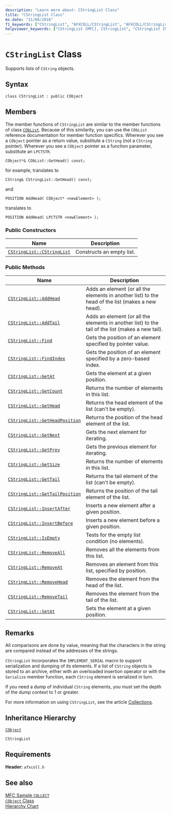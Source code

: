 ```yaml
---
description: "Learn more about: CStringList Class"
title: "CStringList Class"
ms.date: "11/04/2016"
f1_keywords: ["CStringList", "AFXCOLL/CStringList", "AFXCOLL/CStringList::CStringList", "AFXCOLL/CStringList::AddHead", "AFXCOLL/CStringList::AddTail", "AFXCOLL/CStringList::Find", "AFXCOLL/CStringList::FindIndex", "AFXCOLL/CStringList::GetAt", "AFXCOLL/CStringList::GetCount", "AFXCOLL/CStringList::GetHead", "AFXCOLL/CStringList::GetHeadPosition", "AFXCOLL/CStringList::GetNext", "AFXCOLL/CStringList::GetPrev", "AFXCOLL/CStringList::GetSize", "AFXCOLL/CStringList::GetTail", "AFXCOLL/CStringList::GetTailPosition", "AFXCOLL/CStringList::InsertAfter", "AFXCOLL/CStringList::InsertBefore", "AFXCOLL/CStringList::IsEmpty", "AFXCOLL/CStringList::RemoveAll", "AFXCOLL/CStringList::RemoveAt", "AFXCOLL/CStringList::RemoveHead", "AFXCOLL/CStringList::RemoveTail", "AFXCOLL/CStringList::SetAt"]
helpviewer_keywords: ["CStringList [MFC], CStringList", "CStringList [MFC], AddHead", "CStringList [MFC], AddTail", "CStringList [MFC], Find", "CStringList [MFC], FindIndex", "CStringList [MFC], GetAt", "CStringList [MFC], GetCount", "CStringList [MFC], GetHead", "CStringList [MFC], GetHeadPosition", "CStringList [MFC], GetNext", "CStringList [MFC], GetPrev", "CStringList [MFC], GetSize", "CStringList [MFC], GetTail", "CStringList [MFC], GetTailPosition", "CStringList [MFC], InsertAfter", "CStringList [MFC], InsertBefore", "CStringList [MFC], IsEmpty", "CStringList [MFC], RemoveAll", "CStringList [MFC], RemoveAt", "CStringList [MFC], RemoveHead", "CStringList [MFC], RemoveTail", "CStringList [MFC], SetAt"]
---
```

# `CStringList` Class

Supports lists of `CString` objects.

## Syntax

```
class CStringList : public CObject
```

## Members

The member functions of `CStringList` are similar to the member functions of class [`CObList`](../../mfc/reference/coblist-class.md). Because of this similarity, you can use the `CObList` reference documentation for member function specifics. Wherever you see a `CObject` pointer as a return value, substitute a `CString` (not a `CString` pointer). Wherever you see a `CObject` pointer as a function parameter, substitute an `LPCTSTR`.

`CObject*& CObList::GetHead() const;`

for example, translates to

`CString& CStringList::GetHead() const;`

and

`POSITION AddHead( CObject* <newElement> );`

translates to

`POSITION AddHead( LPCTSTR <newElement> );`

### Public Constructors

|Name|Description|
|----------|-----------------|
|[`CStringList::CStringList`](../../mfc/reference/coblist-class.md#coblist)|Constructs an empty list.|

### Public Methods

|Name|Description|
|----------|-----------------|
|[`CStringList::AddHead`](../../mfc/reference/coblist-class.md#addhead)|Adds an element (or all the elements in another list) to the head of the list (makes a new head).|
|[`CStringList::AddTail`](../../mfc/reference/coblist-class.md#addtail)|Adds an element (or all the elements in another list) to the tail of the list (makes a new tail).|
|[`CStringList::Find`](../../mfc/reference/coblist-class.md#find)|Gets the position of an element specified by pointer value.|
|[`CStringList::FindIndex`](../../mfc/reference/coblist-class.md#findindex)|Gets the position of an element specified by a zero-based index.|
|[`CStringList::GetAt`](../../mfc/reference/coblist-class.md#getat)|Gets the element at a given position.|
|[`CStringList::GetCount`](../../mfc/reference/coblist-class.md#getcount)|Returns the number of elements in this list.|
|[`CStringList::GetHead`](../../mfc/reference/coblist-class.md#gethead)|Returns the head element of the list (can't be empty).|
|[`CStringList::GetHeadPosition`](../../mfc/reference/coblist-class.md#getheadposition)|Returns the position of the head element of the list.|
|[`CStringList::GetNext`](../../mfc/reference/coblist-class.md#getnext)|Gets the next element for iterating.|
|[`CStringList::GetPrev`](../../mfc/reference/coblist-class.md#getprev)|Gets the previous element for iterating.|
|[`CStringList::GetSize`](../../mfc/reference/coblist-class.md#getsize)|Returns the number of elements in this list.|
|[`CStringList::GetTail`](../../mfc/reference/coblist-class.md#gettail)|Returns the tail element of the list (can't be empty).|
|[`CStringList::GetTailPosition`](../../mfc/reference/coblist-class.md#gettailposition)|Returns the position of the tail element of the list.|
|[`CStringList::InsertAfter`](../../mfc/reference/coblist-class.md#insertafter)|Inserts a new element after a given position.|
|[`CStringList::InsertBefore`](../../mfc/reference/coblist-class.md#insertbefore)|Inserts a new element before a given position.|
|[`CStringList::IsEmpty`](../../mfc/reference/coblist-class.md#isempty)|Tests for the empty list condition (no elements).|
|[`CStringList::RemoveAll`](../../mfc/reference/coblist-class.md#removeall)|Removes all the elements from this list.|
|[`CStringList::RemoveAt`](../../mfc/reference/coblist-class.md#removeat)|Removes an element from this list, specified by position.|
|[`CStringList::RemoveHead`](../../mfc/reference/coblist-class.md#removehead)|Removes the element from the head of the list.|
|[`CStringList::RemoveTail`](../../mfc/reference/coblist-class.md#removetail)|Removes the element from the tail of the list.|
|[`CStringList::SetAt`](../../mfc/reference/coblist-class.md#setat)|Sets the element at a given position.|

## Remarks

All comparisons are done by value, meaning that the characters in the string are compared instead of the addresses of the strings.

`CStringList` incorporates the `IMPLEMENT_SERIAL` macro to support serialization and dumping of its elements. If a list of `CString` objects is stored to an archive, either with an overloaded insertion operator or with the `Serialize` member function, each `CString` element is serialized in turn.

If you need a dump of individual `CString` elements, you must set the depth of the dump context to 1 or greater.

For more information on using `CStringList`, see the article [Collections](../../mfc/collections.md).

## Inheritance Hierarchy

[`CObject`](../../mfc/reference/cobject-class.md)

`CStringList`

## Requirements

**Header:** `afxcoll.h`

## See also

[MFC Sample `COLLECT`](../../overview/visual-cpp-samples.md)\
[`CObject` Class](../../mfc/reference/cobject-class.md)\
[Hierarchy Chart](../../mfc/hierarchy-chart.md)
